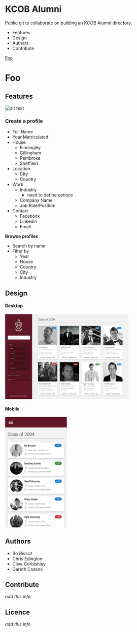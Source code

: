 # KCOB Alumni

Public git to collaborate on building an KCOB Alumni directory.

* Features
* Design
* Authors
* Contribute

[Foo](#foo)

# Foo

## Features

![alt text](https://img.shields.io/badge/version-0.01-brightgreen.svg "Logo Title Text 1")

### Create a profile

* Full Name
* Year Matriculated
* House
  * Finningley
  * Gillingham
  * Pembroke
  * Sheffield
* Location
  * City
  * Country
* Work
  * Industry
    * need to define options 
  * Company Name
  * Job Role/Position
* Contact
  * Facebook
  * Linkedin
  * Email
  
**Browse profiles**

* Search by name
* Filter by
  * Year
  * House
  * Country
  * City
  * Industry

## Design

#### Desktop
<img src="/assets/screenshots/desktop.jpg" width="400">

#### Mobile
<img src="/assets/screenshots/mobile.jpg" width="200">

## Authors

* Bo Bissict 
* Chris Edington
* Clive Corbishley
* Gareth Cozens

## Contribute

*add this info*

## Licence

*add this info*
